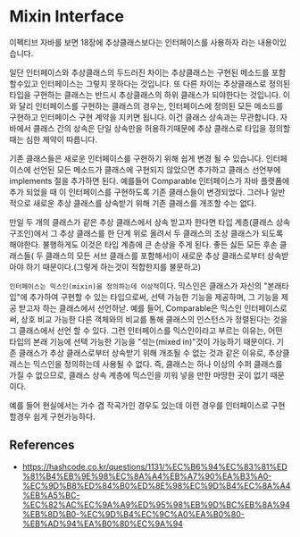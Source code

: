 # Mixin Interface

이펙티브 자바를 보면 18장에 추상클래스보다는 인터페이스를 사용하자 라는 내용이있습니다.

일단 인터페이스와 추상클래스의 두드러진 차이는 추상클래스는 구현된 메소드를 포함할수있고 인터페이스는 그렇지 못하다는 것입니다. 또 다른 차이는 추상클래스로 정의된 타입을 구현하는 클래스는 반드시 추상클래스의 하위 클래스가 되야한다는 것입니다. 이와 달리 인터페이스를 구현하는 클래스의 경우는, 인터페이스에 정의된 모든 메소드를 구현하고 인터페이스 구현 계약을 지키면 됩니다. 이건 클래스 상속과는 무관합니다. 자바에서 클래스 간의 상속은 단일 상속만을 허용하기때문에 추상 클래스로 타입을 정의할때는 심한 제약이 따릅니다.

기존 클래스들은 새로운 인터페이스를 구현하기 위해 쉽게 변경 될 수 있습니다. 인터페이스에 선언된 모든 메소드가 클래스에 구현되지 않았으면 추가하고 클래스 선언부에 implements 절을 추가하면 된다. 예를들어 Comparable 인터페이스가 자바 플랫폼에 추가 되었을 때 이 인터페이스를 구현하도록 기존 클래스들이 변경되었다. 그러나 일반적으로 새로운 추상 클래스를 상속받기 위해 기존 클래스를 개조할 수는 없다.

만일 두 개의 클래스가 같은 추상 클래스에서 상속 받고자 한다면 타입 계층(클래스 상속 구조인)에서 그 추상 클래스를 한 단계 위로 올려서 두 클래스의 조상 클래스가 되도록 해야한다. 불행하게도 이것은 타입 계층에 큰 손상을 주게 된다. 좋든 싫든 모든 후손 클래스들( 두 클래스의 모든 서브 클래스를 포함해서)이 새로운 추상 클래스로부터 상속받아야 하기 때문이다.(그렇게 하는것이 적합한지를 불문하고)

`인터페이스는 믹스인(mixin)을 정의하는데 이상적`이다. 믹스인은 클래스가 자신의 "본래타입"에 추가하여 구현할 수 있는 타입으로써, 선택 가능한 기능을 제공하며, 그 기능을 제공 받고자 하는 클래스에서 선언하낟. 예를 들어, Comparable은 믹스인 인터페이스로써, 상호 비교 가능한 다른 객체와의 비교를 통해 클래스의 인스턴스가 정렬된다는 것을 그 클래스에서 선언 할 수 있다. 그런 인터페이스를 믹스인이라고 부르는 이유는, 어떤 타입의 본래 기능에 선택 가능한 기능을 "섞는(mixed in)"것이 가능하기 때문이다. 기존 클래스가 추상 클래스로부터 상속받기 위해 개조될 수 없는 것과 같은 이유로, 추상클래스는 믹스인을 정의하는데 사용될 수 없다. 즉, 클래스는 하나 이상의 수퍼 클래스를 가질 수 없으므로, 클래스 상속 계층에 믹스인을 끼워 넣을 만한 마땅한 곳이 없기 때문이다.

예를 들어 현실에서는 가수 겸 작곡가인 경우도 있는데 이런 경우를 인터페이스로 구현할경우 쉽게 구현가능하다.

## References

- https://hashcode.co.kr/questions/1131/%EC%B6%94%EC%83%81%ED%81%B4%EB%9E%98%EC%8A%A4%EB%A7%90%EA%B3%A0-%EC%9D%B8%ED%84%B0%ED%8E%98%EC%9D%B4%EC%8A%A4%EB%A5%BC-%EC%82%AC%EC%9A%A9%ED%95%98%EB%9D%BC%EB%8A%94%EB%8D%B0-%EC%9D%B4%EC%9C%A0%EA%B0%80-%EB%AD%94%EA%B0%80%EC%9A%94
